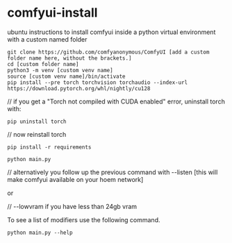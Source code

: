 # comfyui-install

ubuntu instructions to install comfyui inside a python virtual environment with a custom named folder
```
git clone https://github.com/comfyanonymous/ComfyUI [add a custom folder name here, without the brackets.]
cd [custom folder name]
python3 -m venv [custom venv name]
source [custom venv name]/bin/activate
pip install --pre torch torchvision torchaudio --index-url https://download.pytorch.org/whl/nightly/cu128
```

// if you get a "Torch not compiled with CUDA enabled" error, uninstall torch with:
```
pip uninstall torch
```
// now reinstall torch
```
pip install -r requirements

python main.py
```
// alternatively you follow up the previous command with --listen [this will make comfyui available on your hoem network]

or

// --lowvram if you have less than 24gb vram

To see a list of modifiers use the following command.
```
python main.py --help
```
